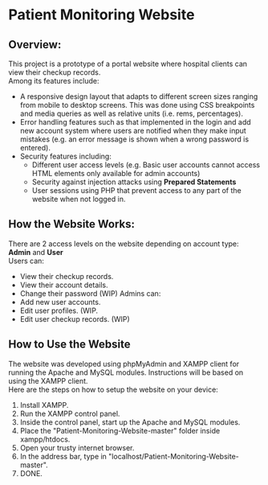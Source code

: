 # Patient Monitoring Website
## Overview:
This project is a prototype of a portal website where hospital clients can view their checkup records. 
<br>Among its features include:<br>
* A responsive design layout that adapts to different screen sizes ranging from mobile to desktop screens. This was done using CSS breakpoints and media queries as well as relative units (i.e. rems, percentages).
* Error handling features such as that implemented in the login and add new account system where users are notified when they make input mistakes (e.g. an error message is shown when a wrong password is entered).
* Security features including:<br> 
  * Different user access levels (e.g. Basic user accounts cannot access HTML elements only available for admin accounts)
  * Security against injection attacks using __Prepared Statements__
  * User sessions using PHP that prevent access to any part of the website when not logged in.
## How the Website Works:
There are 2 access levels on the website depending on account type: __Admin__ and __User__<br>
Users can:<br>
  * View their checkup records.
  * View their account details.
  * Change their password (WIP)
Admins can:
  * Add new user accounts.
  * Edit user profiles. (WIP.
  * Edit user checkup records. (WIP)
  ## How to Use the Website
  The website was developed using phpMyAdmin and XAMPP client for running the Apache and MySQL modules. Instructions will be based on using the XAMPP client.<br>
  Here are the steps on how to setup the website on your device:
  1. Install XAMPP.
  2. Run the XAMPP control panel. 
  3. Inside the control panel, start up the Apache and MySQL modules.
  4. Place the "Patient-Monitoring-Website-master" folder inside xampp/htdocs.
  5. Open your trusty internet browser.
  6. In the address bar, type in "localhost/Patient-Monitoring-Website-master".
  7. DONE.
